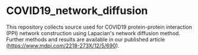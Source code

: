 # COVID19_network_diffusion
This repository collects source used for COVID19 protein-protein interaction (PPI) network construction using Lapacian's network diffusion method. Further methods and results are available in our published article (https://www.mdpi.com/2218-273X/12/5/690).


